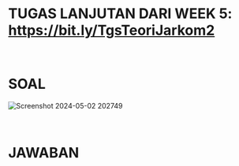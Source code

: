 # TUGAS LANJUTAN DARI WEEK 5: https://bit.ly/TgsTeoriJarkom2

<br>

# SOAL
![Screenshot 2024-05-02 202749](https://github.com/gerrardgs/Python-Heritage/assets/114888829/56b55772-3c0d-45dd-9d88-6ef6a127455e)

<br>

# JAWABAN

